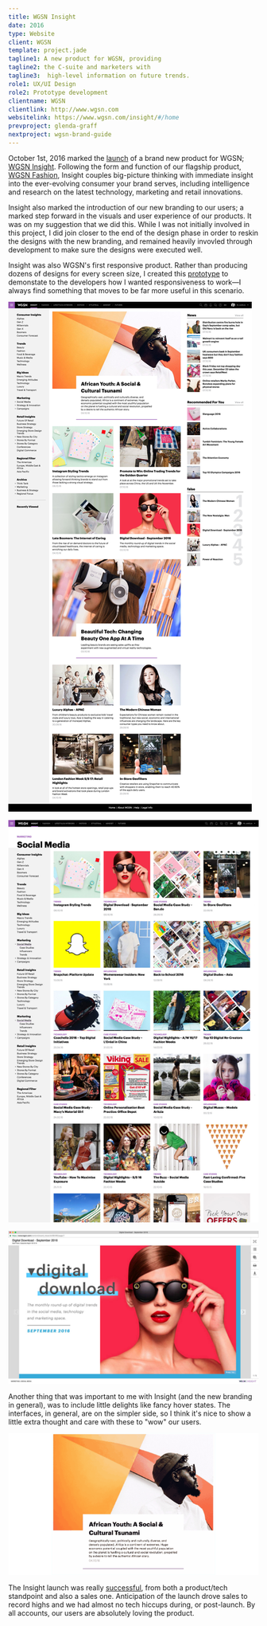 ```yaml
---
title: WGSN Insight
date: 2016
type: Website
client: WGSN
template: project.jade
tagline1: A new product for WGSN, providing
tagline2: the C-suite and marketers with
tagline3:  high-level information on future trends.
role1: UX/UI Design
role2: Prototype development
clientname: WGSN
clientlink: http://www.wgsn.com
websitelink: https://www.wgsn.com/insight/#/home
prevproject: glenda-graff
nextproject: wgsn-brand-guide
---
```


October 1st, 2016 marked the <a href="https://www.wgsn.com/en/article/wgsn-launches-wgsn-insight-consumer-market-intelligence-product/?lang=en" target="_blank" class="link-highlight">launch</a> of a brand new product for WGSN; <a href="https://www.wgsn.com/en/products/insight/" target="_blank" class="link-highlight">WGSN Insight</a>. Following the form and function of our flagship product, <a href="https://www.wgsn.com/en/products/fashion/" target="_blank" class="link-highlight">WGSN Fashion</a>,  Insight couples big-picture thinking with immediate insight into the ever-evolving consumer your brand serves, including intelligence and research on the latest technology, marketing and retail innovations.

Insight also marked the introduction of our new branding to our users; a marked step forward in the visuals and user experience of our products. It was on my suggestion that we did this. While I was not initially involved in this project, I did join closer to the end of the design phase in order to reskin the designs with the new branding, and remained heavily invovled through development to make sure the designs were executed well.

Insight was also WGSN's first responsive product. Rather than producing dozens of designs for every screen size, I created this <a href="http://wgsn-think-tank.amelia-lewis.com/" target="_blank" class="link-highlight">prototype</a> to demonstate to the developers how I wanted responsiveness to work&mdash;I always find something that moves to be far more useful in this scenario.

![WGSN Insight](wgsn-insight-1.jpg "WGSN Insight")

![WGSN Insight](wgsn-insight-2.jpg "WGSN Insight")

![WGSN Insight](wgsn-insight-3.jpg "WGSN Insight")

Another thing that was important to me with Insight (and the new branding in general), was to include little delights like fancy hover states. The interfaces, in general, are on the simpler side, so I think it's nice to show a little extra thought and care with these to "wow" our users.

![WGSN Insight](wgsn-insight-4.gif "WGSN Insight")

The Insight launch was really <a href="https://www.wgsn.com/blogs/5-reasons-why-you-will-love-wgsn-insight/" target="_blank" class="link-highlight">successful</a>, from both a product/tech standpoint and also a sales one. Anticipation of the launch drove sales to record highs and we had almost no tech hiccups during, or post-launch. By all accounts, our users are absolutely loving the product.
